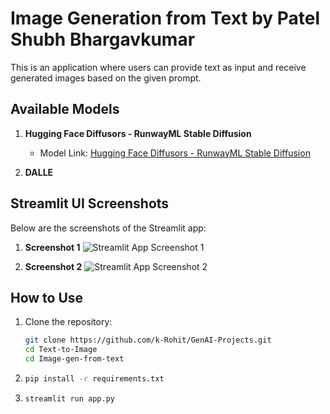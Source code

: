 # Image Generation from Text by Patel Shubh Bhargavkumar

This is an application where users can provide text as input and receive generated images based on the given prompt.

## Available Models

1. **Hugging Face Diffusors - RunwayML Stable Diffusion**
   - Model Link: [Hugging Face Diffusors - RunwayML Stable Diffusion](https://huggingface.co/runwayml/stable-diffusion-v1-5)

2. **DALLE**

## Streamlit UI Screenshots

Below are the screenshots of the Streamlit app:

1. **Screenshot 1**
   ![Streamlit App Screenshot 1](https://github.com/k-Rohit/GenAI-Projects/blob/main/Text-To-Image/Image-gen-from-text/Streamlit-app)

2. **Screenshot 2**
   ![Streamlit App Screenshot 2](https://github.com/k-Rohit/GenAI-Projects/blob/main/Text-To-Image/Image-gen-from-text/Streamlit-app-page2)

## How to Use

1. Clone the repository:
   ```bash
   git clone https://github.com/k-Rohit/GenAI-Projects.git
   cd Text-to-Image
   cd Image-gen-from-text
2. ```bash
   pip install -r requirements.txt
3.  ```bash
    streamlit run app.py




